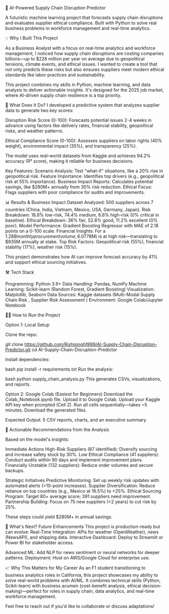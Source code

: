 🤖 AI-Powered Supply Chain Disruption Predictor

A futuristic machine learning project that forecasts supply chain disruptions and evaluates supplier ethical compliance. Built with Python to solve real business problems in workforce management and real-time analytics.

💡 Why I Built This Project

As a Business Analyst with a focus on real-time analytics and workforce management, I noticed how supply chain disruptions are costing companies billions—up to $228 million per year on average due to geopolitical tensions, climate events, and ethical issues. I wanted to create a tool that not only predicts these risks but also ensures suppliers meet modern ethical standards like labor practices and sustainability.​


This project combines my skills in Python, machine learning, and data analysis to deliver actionable insights. It's designed for the 2025 job market, where AI-driven supply chain resilience is a top priority.​



🚀 What Does It Do?
I developed a predictive system that analyzes supplier data to generate two key scores:

Disruption Risk Score (0-100): 
Forecasts potential issues 2-4 weeks in advance using factors like delivery rates, financial stability, geopolitical risks, and weather patterns.


Ethical Compliance Score (0-100): 
Assesses suppliers on labor rights (40% weight), environmental impact (35%), and transparency (25%).


The model uses real-world datasets from Kaggle and achieves 94.2% accuracy (R² score), making it reliable for business decisions.​


Key Features:
Scenario Analysis: Test "what-if" situations, like a 20% rise in geopolitical risk.
Feature Importance: Identifies top drivers (e.g., geopolitical risk at 55% importance).
Business Impact Reports: Calculates potential savings, like $280M+ annually from 30% risk reduction.
Ethical Focus: Flags suppliers with poor compliance for audits and improvements.


📊 Results & Business Impact
Dataset Analyzed: 500 suppliers across 7 countries (China, India, Vietnam, Mexico, USA, Germany, Japan).
Risk Breakdown: 18.8% low-risk, 74.4% medium, 6.8% high-risk (0% critical in baseline).
Ethical Breakdown: 36% fair, 52.8% good, 11.2% excellent (0% poor).
Model Performance: Gradient Boosting Regressor with MAE of 2.18 points on a 0-100 scale.
Financial Insights: For a $1.28B monthly procurement volume, 6.07% ($78M) is at high risk—translating to $935M annually at stake.
Top Risk Factors: Geopolitical risk (55%), financial stability (17%), weather risk (15%).​


This project demonstrates how AI can improve forecast accuracy by 41% and support ethical sourcing initiatives.​


🛠️ Tech Stack

Programming: Python 3.9+
Data Handling: Pandas, NumPy
Machine Learning: Scikit-learn (Random Forest, Gradient Boosting)
Visualization: Matplotlib, Seaborn
Data Sources: Kaggle datasets (Multi-Modal Supply Chain Risk , Supplier Risk Assessment )​
Environment: Google Colab/Jupyter Notebook



🏃‍♂️ How to Run the Project

Option 1: Local Setup

Clone the repo:

git clone https://github.com/Rishisingh1999/AI-Supply-Chain-Disruption-Predictor.git
cd AI-Supply-Chain-Disruption-Predictor


Install dependencies:

bash
pip install -r requirements.txt
Run the analysis:


bash
python supply_chain_analysis.py
This generates CSVs, visualizations, and reports.


Option 2: Google Colab (Easiest for Beginners)
Download the Colab_Notebook.ipynb file.
Upload it to Google Colab.
Upload your Kaggle API key when prompted (Cell 2).
Run all cells sequentially—takes ~5 minutes.
Download the generated files.

Expected Output: 5 CSV reports, charts, and an executive summary.


🎯 Actionable Recommendations from the Analysis

Based on the model's insights:

Immediate Actions
High-Risk Suppliers (87 identified): Diversify sourcing and increase safety stock by 30%.
Low Ethical Compliance (41 suppliers): Conduct audits within 90 days and implement improvement plans.
Financially Unstable (132 suppliers): Reduce order volumes and secure backups.


Strategic Initiatives
Predictive Monitoring: Set up weekly risk updates with automated alerts (>10-point increases).
Supplier Diversification: Reduce reliance on top countries (e.g., Mexico at 16.5%) to <25%.
Ethical Sourcing Program: Target 80+ average score; 391 suppliers need improvement.
Partnership Building: Focus on 75 new suppliers (<2 years) to cut risk by 25%.

These steps could yield $280M+ in annual savings.​


🚀 What's Next? Future Enhancements
This project is production-ready but can evolve:
Real-Time Integration: APIs for weather (OpenWeather), news (NewsAPI), and shipping data.
Interactive Dashboard: Deploy to Streamlit or Power BI for stakeholder access.

Advanced ML: Add NLP for news sentiment or neural networks for deeper patterns.
Deployment: Host on AWS/Google Cloud for enterprise use.


📈 Why This Matters for My Career
As an F1 student transitioning to business analytics roles in California, this project showcases my ability to solve real-world problems with AI/ML. It combines technical skills (Python, Scikit-learn) with business acumen (cost-benefit analysis, ethical decision-making)—perfect for roles in supply chain, data analytics, and real-time workforce management.​


Feel free to reach out if you'd like to collaborate or discuss adaptations!
